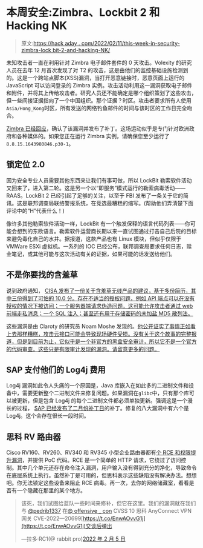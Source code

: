 # 本周安全:Zimbra、Lockbit 2 和 Hacking NK

> 原文:[https://hack aday . com/2022/02/11/this-week-in-security-zimbra-lock bit-2-and-hacking-NK/](https://hackaday.com/2022/02/11/this-week-in-security-zimbra-lockbit-2-and-hacking-nk/)

未知攻击者一直在利用针对 Zimbra 电子邮件套件的 0 天攻击。Volexity 的研究人员在去年 12 月首次发现了对 T2 的攻击，这是由他们的监控基础设施检测到的。这是一个跨站点脚本(XSS)漏洞，当打开恶意链接时，恶意页面上运行的 JavaScript 可以访问登录的 Zimbra 实例。攻击活动利用这一漏洞获取电子邮件和附件，并将其上传给攻击者。研究人员还不能确定是哪个组织策划了这些攻击，但一些间接证据指向了一个中国组织。那个证据？时区。攻击者要求所有人使用`Asia/Hong_Kong`时区，所有发送的网络钓鱼邮件的时间与该时区的工作日完全吻合。

[Zimbra 已经回应](https://blog.zimbra.com/2022/02/hotfix-available-5-feb-for-zero-day-exploit-vulnerability-in-zimbra-8-8-15/)，确认了该漏洞并发布了补丁。这场运动似乎是专门针对欧洲政府和各种媒体的。如果您正在运行 Zimbra 实例，请确保您至少运行了`8.8.15.1643980846.p30-1`。

## 锁定位 2.0

因为安全专业人员需要其他东西来让我们有事可做，所以 LockBit 勒索软件活动又回来了，进入第二轮。这是另一个以“即服务”模式运行的勒索病毒活动——RAAS。LockBit 2 已经引起了足够的关注，以至于 FBI 发布了一条关于它的简讯。这是联邦调查局联络警报系统，在竞选最糟糕的缩写。(帮助他们弄清楚下面评论中的“H”代表什么！)

像许多其他勒索软件活动一样，LockBit 有一个触发保释的语言代码列表——你可能会想到的东欧语言。勒索软件运营商长期以来一直试图通过打击自己后院的目标来避免毒化自己的水井。据报道，这款产品也有 Linux 模块，但似乎仅限于 VMWare ESXi 虚拟机。一系列的 IOC 已经公布，联邦调查局要求任何日志，赎金笔记，或其他可能与这次活动有关的证据，如果可能的话发送给他们。

## 不是你要找的含羞草

说到政府通知， [CISA 发布了一份关于含羞草无线产品的建议，基于多份简历，其中三份得到了可怕的 10.0 分。存在不适当的授权问题，例如 API 端点可以在没有授权的情况下被访问；一个服务器端请求伪造问题，这可能允许攻击者通过 web 前端走私消息；一个 SQL 注入；甚至还有用于存储密码的未加盐 MD5 散列法。](https://www.cisa.gov/uscert/ics/advisories/icsa-22-034-02)

这些漏洞是由 Claroty 的研究员 Noam Moshe 发现的。[他公开证实了事情正如看上去那样糟糕，攻击云接口可能会导致现场硬件受损。没有关于这个故事的完整报道，但是到目前为止，它似乎是一个非官方的黑盒安全审计，所以它不是一个官方的代码审查。这些只是有限审计发现的漏洞。请留意更多的问题。](https://www.securityweek.com/critical-flaws-expose-mimosa-wireless-broadband-devices-remote-attacks)

## SAP 支付他们的 Log4j 费用

Log4j 漏洞如此令人头痛的一个原因是，Java 库嵌入在如此多的二进制文件和设备中，需要更新整个二进制文件来修复问题。如果漏洞在`glibc`中，只有那个库可以被更新，但是包含 Log4j 的每个二进制文件都必须单独更新。强调这是一个漫长的过程， [SAP 已经发布了二月份补丁日](https://wiki.scn.sap.com/wiki/display/PSR/SAP+Security+Patch+Day+-+February+2022)的补丁。修复的八大漏洞中有六个是 Log4j。这个会存在很长一段时间。

## 思科 RV 路由器

Cisco RV160、RV260、RV340 和 RV345 小型企业路由器都有[个 RCE 和权限提升漏洞](https://tools.cisco.com/security/center/content/CiscoSecurityAdvisory/cisco-sa-smb-mult-vuln-KA9PK6D)，并提供 PoC 代码。RCE 是一个简单的 HTTP 请求，它绕过了访问控制。其中几个单元还存在命令注入漏洞，用户输入没有得到充分的净化，导致命令在底层系统上执行。虽然补丁是可用的，但思科表示这些缺陷没有解决办法。想想吧。你无法锁定这些设备来阻止 RCE 病毒。再一次，去你的网络储藏室，看看是否有一个隐藏在那里的某个地方。

> 该死，我们试图给蓝队一些时间来修补，但它在这里。我们的漏洞就在我们与 [@pedrib1337](https://twitter.com/pedrib1337?ref_src=twsrc%5Etfw) 在[@ offensive _ con](https://twitter.com/offensive_con?ref_src=twsrc%5Etfw)
> CVSS 10 思科 AnyConnect VPN 网关
> CVE-2022—20699[https://t.co/EnwAOvvG1j](https://t.co/EnwAOvvG1j)交谈后弹出
> 
> —拉多·RC1(@ rabbit pro)[2022 年 2 月 5 日](https://twitter.com/RabbitPro/status/1489978906597859333?ref_src=twsrc%5Etfw)